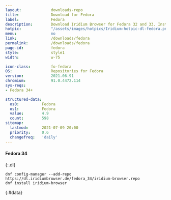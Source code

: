```yaml
---
layout:				downloads-repo
title:				Download for Fedora
label:				Fedora
description:		Download Iridium Browser for Fedora 32 and 33. Install package from repository using the command line.
hotpic:				"/assets/images/hotpics/Iridium-hotpic-dl-fedora.png"
menu:				no
link:				/downloads/fedora
permalink:			/downloads/fedora
page-id:			fedora
style:				style1
width:				w-75

icon-class:			fo-fedora
OS: 				Repositories for Fedora
version:			2021.06.91
chromium:			91.0.4472.114
sys-reqs:
- Fedora 34+

structured-data:
  os0:			Fedora
  os1:			Fedora
  value:		4.9
  count:		598
sitemap:
  lastmod:		2021-07-09 20:00
  priority:		0.6
  changefreq:	'daily'
---
```


#### Fedora 34 #
{:.dl}

	dnf config-manager --add-repo https://dl.iridiumbrowser.de/fedora_34/iridium-browser.repo
	dnf install iridium-browser
{:#data}